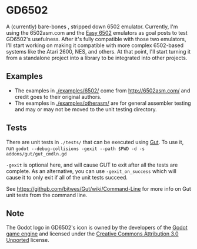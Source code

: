 # GD6502
A (currently) bare-bones , stripped down 6502 emulator. Currently, I'm using the 6502asm.com and the [Easy 6502](https://skilldrick.github.io/easy6502/) emulators as goal posts to test GD6502's usefulness. After it's fully compatible with those two emulators, I'll start working on making it compatible with more complex 6502-based systems like the Atari 2600, NES, and others. At that point, I'll start turning it from a standalone project into a library to be integrated into other projects.

## Examples
- The examples in [./examples/6502/](./examples/6502asm/) come from http://6502asm.com/ and credit goes to their original authors.
- The examples in [./examples/otherasm/](./examples/otherasm/) are for general assembler testing and may or may not be moved to the unit testing directory.


## Tests
There are unit tests in `./tests/` that can be executed using [Gut](https://github.com/bitwes/Gut). To use it, run `godot --debug-collisions -gexit --path $PWD -d -s addons/gut/gut_cmdln.gd`

`-gexit` is optional here, and will cause GUT to exit after all the tests are complete. As an alternative, you can use `-gexit_on_success` which will cause it to only exit if all of the unit tests succeed.

See https://github.com/bitwes/Gut/wiki/Command-Line for more info on Gut unit tests from the command line.

## Note
The Godot logo in GD6502's icon is owned by the developers of the [Godot game engine](https://godotengine.org/) and licensed under the [Creative Commons Attribution 3.0 Unported](https://github.com/godotengine/godot/blob/master/LOGO_LICENSE.md) license.